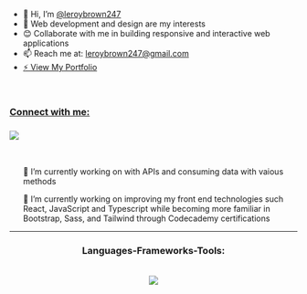 <ul>
<li>👋 Hi, I’m <a href="https://github.com/leroybrown247">@leroybrown247</a></li>
<li>👀 Web development and design are my interests</li>
<li>😊 Collaborate with me in building responsive and interactive web applications</li>
<li>📫 Reach me at: <a href="mailto:leroybrown247@gmail.com">leroybrown247@gmail.com</a></li>
<li><a href=https://leroybrown.netlify.app/>⚡ View My Portfolio</li>
</ul>
<br/>
<div>
<h3>Connect with me:<h3>
  <a href="https://www.linkedin.com/in/leroybrown247/" target="_blank">
    <img src="https://img.shields.io/badge/LinkedIn-0077B5?style=for-the-badge&logo=linkedin&logoColor=white" target="_blank" />
  </a>
</div>
<br/>

<div>
 <ul>
 <p>🔭 I’m currently working on with APIs and consuming data with vaious methods</p>
 <p>🌱 I’m currently working on improving my front end technologies such React, JavaScript and Typescript while becoming more familiar in Bootstrap, Sass, and Tailwind through Codecademy certifications</p>
 </ul>
 
 <hr>
 
<h3 align="center">Languages-Frameworks-Tools:</h3>
<br/>
<div align="center">
    <img src="https://skillicons.dev/icons?i=react,javascript,typescript,html,css,vscode,figma,github,nodejs,mysql,jest,git,express,sass"/>
</div>
